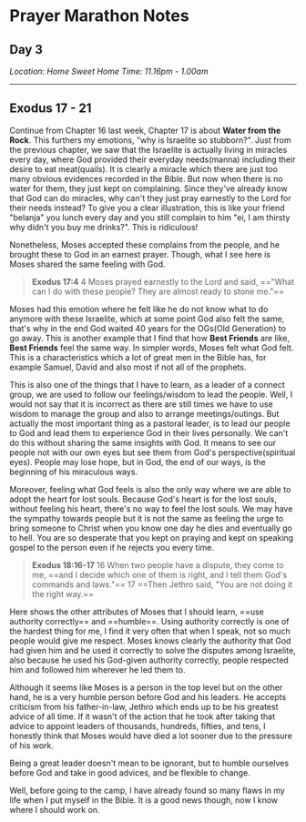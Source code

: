 # Prayer Marathon Notes

## Day 3

_Location: Home Sweet Home_
_Time: 11.16pm - 1.00am_

---

## Exodus 17 - 21

Continue from Chapter 16 last week, Chapter 17 is about **Water from the Rock**. This furthers my emotions, "why is Israelite so stubborn?". Just from the previous chapter, we saw that the Israelite is actually living in miracles every day, where God provided their everyday needs(manna) including their desire to eat meat(quails). It is clearly a miracle which there are just too many obvious evidences recorded in the Bible. But now when there is no water for them, they just kept on complaining. Since they've already know that God can do miracles, why can't they just pray earnestly to the Lord for their needs instead? To give you a clear illustration, this is like your friend "belanja" you lunch every day and you still complain to him "ei, I am thirsty why didn't you buy me drinks?". This is ridiculous!

Nonetheless, Moses accepted these complains from the people, and he brought these to God in an earnest prayer. Though, what I see here is Moses shared the same feeling with God.

> **Exodus 17:4**
> 4 Moses prayed earnestly to the Lord and said, =="What can I do with these people? They are almost ready to stone me."==

Moses had this emotion where he felt like he do not know what to do anymore with these Israelite, which at some point God also felt the same, that's why in the end God waited 40 years for the OGs(Old Generation) to go away. This is another example that I find that how **Best Friends** are like, **Best Friends** feel the same way. In simpler words, Moses felt what God felt. This is a characteristics which a lot of great men in the Bible has, for example Samuel, David and also most if not all of the prophets.

This is also one of the things that I have to learn, as a leader of a connect group, we are used to follow our feelings/wisdom to lead the people. Well, I would not say that it is incorrect as there are still times we have to use wisdom to manage the group and also to arrange meetings/outings. But actually the most important thing as a pastoral leader, is to lead our people to God and lead them to experience God in their lives personally. We can't do this without sharing the same insights with God. It means to see our people not with our own eyes but see them from God's perspective(spiritual eyes). People may lose hope, but in God, the end of our ways, is the beginning of his miraculous ways.

Moreover, feeling what God feels is also the only way where we are able to adopt the heart for lost souls. Because God's heart is for the lost souls, without feeling his heart, there's no way to feel the lost souls. We may have the sympathy towards people but it is not the same as feeling the urge to bring someone to Christ when you know one day he dies and eventually go to hell. You are so desperate that you kept on praying and kept on speaking gospel to the person even if he rejects you every time.

> **Exodus 18:16-17**
> 16 When two people have a dispute, they come to me, ==and I decide which one of them is right, and I tell them God's commands and laws."==
> 17 ==Then Jethro said, "You are not doing it the right way.==

Here shows the other attributes of Moses that I should learn, ==use authority correctly== and ==humble==. Using authority correctly is one of the hardest thing for me, I find it very often that when I speak, not so much people would give me respect. Moses knows clearly the authority that God had given him and he used it correctly to solve the disputes among Israelite, also because he used his God-given authority correctly, people respected him and followed him wherever he led them to.

Although it seems like Moses is a person in the top level but on the other hand, he is a very humble person before God and his leaders. He accepts criticism from his father-in-law, Jethro which ends up to be his greatest advice of all time. If it wasn't of the action that he took after taking that advice to appoint leaders of thousands, hundreds, fifties, and tens, I honestly think that Moses would have died a lot sooner due to the pressure of his work.

Being a great leader doesn't mean to be ignorant, but to humble ourselves before God and take in good advices, and be flexible to change.

Well, before going to the camp, I have already found so many flaws in my life when I put myself in the Bible. It is a good news though, now I know where I should work on.
